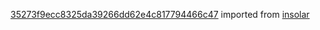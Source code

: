 [35273f9ecc8325da39266dd62e4c817794466c47](https://github.com/insolar/insolar/commit/35273f9ecc8325da39266dd62e4c817794466c47) imported from [insolar](https://github.com/insolar/insolar)
